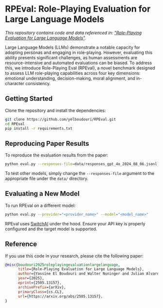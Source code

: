 # RPEval: Role-Playing Evaluation for Large Language Models

*This repository contains code and data referenced in: ["Role-Playing Evaluation for Large Language Models"](https://arxiv.org/abs/2505.13157).*

Large Language Models (LLMs) demonstrate a notable capacity for adopting personas and engaging in role-playing. However,
evaluating this ability presents significant challenges, as human assessments are resource-intensive and automated
evaluations can be biased. To address this, we introduce Role-Playing Eval (RPEval), a novel benchmark designed to
assess LLM role-playing capabilities across four key dimensions: emotional understanding, decision-making, moral
alignment, and in-character consistency.

## Getting Started

Clone the repository and install the dependencies:

```bash
git clone https://github.com/yelboudouri/RPEval.git
cd RPEval
pip install -r requirements.txt
```


## Reproducing Paper Results

To reproduce the evaluation results from the paper:

```bash
python eval.py --responses-file=data/responses_gpt_4o_2024_08_06.jsonl
```

To test other models, simply change the `--responses-file` argument to the appropriate file under the `data/` directory.


## Evaluating a New Model

To run RPEval on a different model:

```bash
python eval.py --provider="<provider_name>" --model="<model_name>"
```

RPEval uses [SwitchAI](https://github.com/yelboudouri/SwitchAI) under the hood. Ensure your API key is properly configured and the target model is supported.


## Reference

If you use this code in your research, please cite the following paper:

```bibtex
@misc{boudouri2025roleplayingevaluationlargelanguage,
      title={Role-Playing Evaluation for Large Language Models}, 
      author={Yassine El Boudouri and Walter Nuninger and Julian Alvarez and Yvan Peter},
      year={2025},
      eprint={2505.13157},
      archivePrefix={arXiv},
      primaryClass={cs.CL},
      url={https://arxiv.org/abs/2505.13157}, 
}
```
